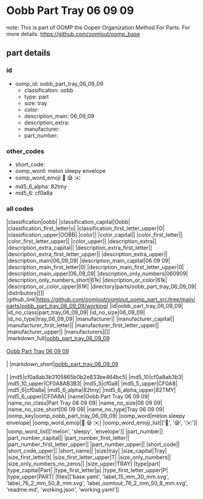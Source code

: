 # Oobb Part Tray 06 09 09  

note: This is part of OOMP the Oopen Organization Method For Parts. For more details: https://github.com/oomlout/oomp_base

##  part details





### id
* oomp_id: oobb_part_tray_06_09_09
  * classification: oobb
  * type: part
  * size: tray
  * color: 
  * description_main: 06_09_09
  * description_extra: 
  * manufacturer: 
  * part_number: 

### other_codes
* short_code: 
* oomp_word: melon sleepy envelope
* oomp_word_emoji :melon: :sleepy: :envelope:
* md5_6_alpha: 82tmy
* md5_6: cf0a8a

### all codes 
|classification|oobb|
|classification_capital|Oobb|
|classification_first_letter|o|
|classification_first_letter_upper|O|
|classification_upper|OOBB|
|color||
|color_capital||
|color_first_letter||
|color_first_letter_upper||
|color_upper||
|description_extra||
|description_extra_capital||
|description_extra_first_letter||
|description_extra_first_letter_upper||
|description_extra_upper||
|description_main|06_09_09|
|description_main_capital|06 09 09|
|description_main_first_letter|0|
|description_main_first_letter_upper|0|
|description_main_upper|06_09_09|
|description_only_numbers|060909|
|description_only_numbers_short|61k|
|description_or_color|61k|
|description_or_color_upper|61K|
|directory|parts/oobb_part_tray_06_09_09|
|distributors|[]|
|github_link|https://github.com/oomlout/oomlout_oomp_part_src/tree/main/parts/oobb_part_tray_06_09_09/working|
|id|oobb_part_tray_06_09_09|
|id_no_class|part_tray_06_09_09|
|id_no_size|06_09_09|
|id_no_type|tray_06_09_09|
|manufacturer||
|manufacturer_capital||
|manufacturer_first_letter||
|manufacturer_first_letter_upper||
|manufacturer_upper||
|manufacturers|[]|
|markdown_full|[oobb_part_tray_06_09_09](https://github.com/oomlout/oomlout_oomp_part_src/tree/main/parts/oobb_part_tray_06_09_09/working)<br>[](https://github.com/oomlout/oomlout_oomp_part_src/tree/main/parts/oobb_part_tray_06_09_09/working)<br>[Oobb Part Tray 06 09 09](https://github.com/oomlout/oomlout_oomp_part_src/tree/main/parts/oobb_part_tray_06_09_09/working)<br><br>|
|markdown_short|[oobb_part_tray_06_09_09](https://github.com/oomlout/oomlout_oomp_part_src/tree/main/parts/oobb_part_tray_06_09_09/working)<br><br>|
|md5|cf0a8ab3b3105865b0b2e833be464bc5|
|md5_10|cf0a8ab3b3|
|md5_10_upper|CF0A8AB3B3|
|md5_5|cf0a8|
|md5_5_upper|CF0A8|
|md5_6|cf0a8a|
|md5_6_alpha|82tmy|
|md5_6_alpha_upper|82TMY|
|md5_6_upper|CF0A8A|
|name|Oobb Part Tray 06 09 09|
|name_no_class|Part Tray 06 09 09|
|name_no_size|06 09 09|
|name_no_size_short|06 09 09|
|name_no_type|Tray 06 09 09|
|oomp_key|oomp_oobb_part_tray_06_09_09|
|oomp_word|melon sleepy envelope|
|oomp_word_emoji|:melon: :sleepy: :envelope:|
|oomp_word_emoji_list|[':melon:', ':sleepy:', ':envelope:']|
|oomp_word_list|['melon', 'sleepy', 'envelope']|
|part_number||
|part_number_capital||
|part_number_first_letter||
|part_number_first_letter_upper||
|part_number_upper||
|short_code||
|short_code_upper||
|short_name||
|size|tray|
|size_capital|Tray|
|size_first_letter|t|
|size_first_letter_upper|T|
|size_only_numbers||
|size_only_numbers_no_zeros||
|size_upper|TRAY|
|type|part|
|type_capital|Part|
|type_first_letter|p|
|type_first_letter_upper|P|
|type_upper|PART|
|files|['base.yaml', 'label_15_mm_30_mm.svg', 'label_76_2_mm_50_8_mm.svg', 'label_oomlout_76_2_mm_50_8_mm.svg', 'readme.md', 'working.json', 'working.yaml']|
